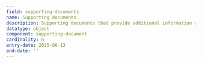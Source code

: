 ```yaml
---
field: supporting-documents
name: Supporting documents
description: Supporting documents that provide additional information about the materials to be used
datatype: object
component: supporting-document
cardinality: n
entry-date: 2025-06-13
end-date: ''
---
```

